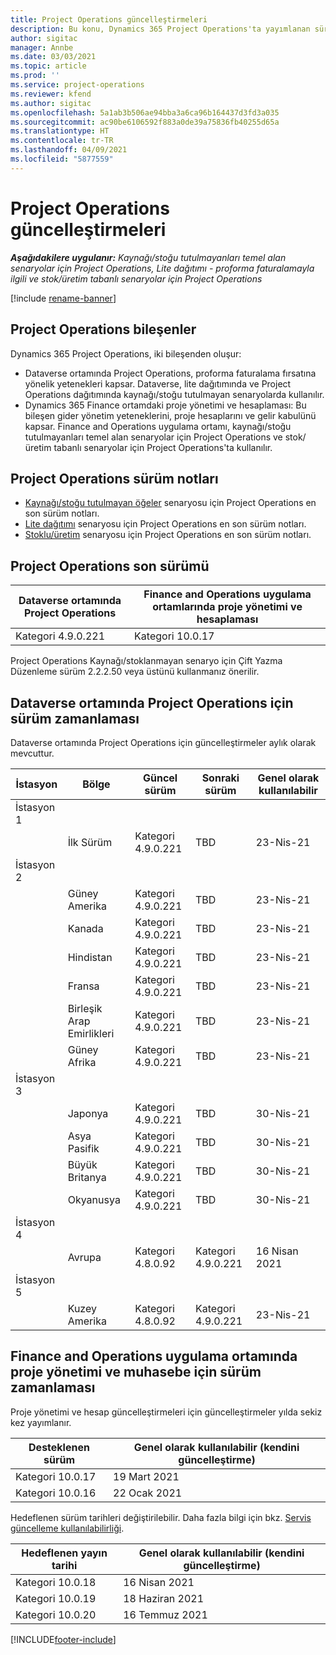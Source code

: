 ```yaml
---
title: Project Operations güncelleştirmeleri
description: Bu konu, Dynamics 365 Project Operations'ta yayımlanan sürümler hakkında bilgi sağlar.
author: sigitac
manager: Annbe
ms.date: 03/03/2021
ms.topic: article
ms.prod: ''
ms.service: project-operations
ms.reviewer: kfend
ms.author: sigitac
ms.openlocfilehash: 5a1ab3b506ae94bba3a6ca96b164437d3fd3a035
ms.sourcegitcommit: ac90be6106592f883a0de39a75836fb40255d65a
ms.translationtype: HT
ms.contentlocale: tr-TR
ms.lasthandoff: 04/09/2021
ms.locfileid: "5877559"
---
```

# <a name="project-operations-updates"></a>Project Operations güncelleştirmeleri

_**Aşağıdakilere uygulanır:** Kaynağı/stoğu tutulmayanları temel alan senaryolar için Project Operations, Lite dağıtımı - proforma faturalamayla ilgili ve stok/üretim tabanlı senaryolar için Project Operations_

[!include [rename-banner](~/includes/cc-data-platform-banner.md)]

## <a name="project-operations-components"></a>Project Operations bileşenler

Dynamics 365 Project Operations, iki bileşenden oluşur:

- Dataverse ortamında Project Operations, proforma faturalama fırsatına yönelik yetenekleri kapsar. Dataverse, lite dağıtımında ve Project Operations dağıtımında kaynağı/stoğu tutulmayan senaryolarda kullanılır.
- Dynamics 365 Finance ortamdaki proje yönetimi ve hesaplaması: Bu bileşen gider yönetim yeteneklerini, proje hesaplarını ve gelir kabulünü kapsar. Finance and Operations uygulama ortamı, kaynağı/stoğu tutulmayanları temel alan senaryolar için Project Operations ve stok/üretim tabanlı senaryolar için Project Operations'ta kullanılır.

## <a name="project-operations-release-notes"></a>Project Operations sürüm notları
- [Kaynağı/stoğu tutulmayan öğeler](whats-new-apr-2021-resource-based.md) senaryosu için Project Operations en son sürüm notları.
- [Lite dağıtımı](../pro/whats-new/whats-new-apr-2021-lite.md) senaryosu için Project Operations en son sürüm notları.
- [Stoklu/üretim](../prod-pma/whats-new/whats-new-mar-2021-stocked.md) senaryosu için Project Operations en son sürüm notları.

## <a name="project-operations-latest-version"></a>Project Operations son sürümü

| Dataverse ortamında Project Operations | Finance and Operations uygulama ortamlarında proje yönetimi ve hesaplaması | 
| --- | --- |
| Kategori 4.9.0.221 | Kategori 10.0.17 |

Project Operations Kaynağı/stoklanmayan senaryo için Çift Yazma Düzenleme sürüm 2.2.2.50 veya üstünü kullanmanız önerilir.

## <a name="release-schedule-for-project-operations-on-dataverse-environment"></a>Dataverse ortamında Project Operations için sürüm zamanlaması

Dataverse ortamında Project Operations için güncelleştirmeler aylık olarak mevcuttur. 

| İstasyon   | Bölge        | Güncel sürüm | Sonraki sürüm | Genel olarak kullanılabilir |
|-----------|---------------|-----------------|--------------|---------------------|
| İstasyon 1 |   &nbsp;      |    &nbsp;       | &nbsp;       |      &nbsp;         |
|   &nbsp;  | İlk Sürüm |  Kategori 4.9.0.221       | TBD     | 23-Nis-21           |
| İstasyon 2 |   &nbsp;      |    &nbsp;       | &nbsp;       |      &nbsp;         |
|   &nbsp;  | Güney Amerika |  Kategori 4.9.0.221       | TBD     | 23-Nis-21           |
|    &nbsp; | Kanada        |  Kategori 4.9.0.221       | TBD     | 23-Nis-21           |
|   &nbsp;  | Hindistan         |  Kategori 4.9.0.221       | TBD     | 23-Nis-21           |
|   &nbsp;  | Fransa         |  Kategori 4.9.0.221       | TBD     | 23-Nis-21           |
|   &nbsp;  | Birleşik Arap Emirlikleri         |  Kategori 4.9.0.221       | TBD     | 23-Nis-21           |
|   &nbsp;  | Güney Afrika         |  Kategori 4.9.0.221       | TBD     | 23-Nis-21           |
| İstasyon 3  |      &nbsp;   |     &nbsp;      |     &nbsp;   |      &nbsp;         |
|   &nbsp;  | Japonya         |  Kategori 4.9.0.221       | TBD     | 30-Nis-21           |
|   &nbsp;  | Asya Pasifik  |  Kategori 4.9.0.221       | TBD     | 30-Nis-21           |
|   &nbsp;  | Büyük Britanya |  Kategori 4.9.0.221       | TBD     | 30-Nis-21           |
|   &nbsp;  | Okyanusya       |  Kategori 4.9.0.221       | TBD     | 30-Nis-21           |
| İstasyon 4 |     &nbsp;    |     &nbsp;      |     &nbsp;   |      &nbsp;         |
|   &nbsp;  | Avrupa        |  Kategori 4.8.0.92       | Kategori 4.9.0.221     | 16 Nisan 2021           |
| İstasyon 5 |     &nbsp;    |     &nbsp;      |     &nbsp;   |      &nbsp;         |
|   &nbsp;  | Kuzey Amerika |  Kategori 4.8.0.92       | Kategori 4.9.0.221     | 23-Nis-21           |

## <a name="release-schedule-for-project-management-and-accounting-in-the-finance-and-operations-apps-environment"></a>Finance and Operations uygulama ortamında proje yönetimi ve muhasebe için sürüm zamanlaması

Proje yönetimi ve hesap güncelleştirmeleri için güncelleştirmeler yılda sekiz kez yayımlanır.

| Desteklenen sürüm | Genel olarak kullanılabilir (kendini güncelleştirme) |
| --- | --- |
| Kategori 10.0.17 | 19 Mart 2021 |
| Kategori 10.0.16 | 22 Ocak 2021 |


Hedeflenen sürüm tarihleri değiştirilebilir. Daha fazla bilgi için bkz. [Servis güncelleme kullanılabilirliği](https://docs.microsoft.com/dynamics365/fin-ops-core/fin-ops/get-started/public-preview-releases?toc=/dynamics365/finance/toc.json).

| Hedeflenen yayın tarihi | Genel olarak kullanılabilir (kendini güncelleştirme) |
| --- | --- |
| Kategori 10.0.18 | 16 Nisan 2021 |
| Kategori 10.0.19 | 18 Haziran 2021 |
| Kategori 10.0.20 | 16 Temmuz 2021 |


[!INCLUDE[footer-include](../includes/footer-banner.md)]
